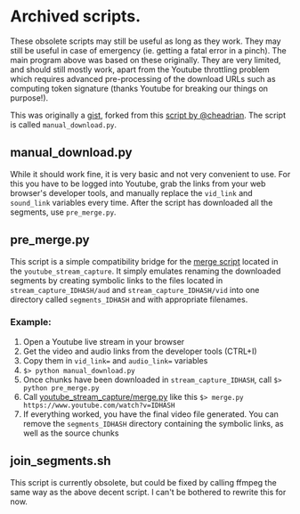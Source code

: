 # Archived scripts.

These obsolete scripts may still be useful as long as they work. They may still be useful in case of emergency (ie. getting a fatal error in a pinch). The main program above was based on these originally. They are very limited, and should still mostly work, apart from the Youtube throttling problem which requires advanced pre-processing of the download URLs such as computing token signature (thanks Youtube for breaking our things on purpose!).

This was originally a [gist](https://gist.github.com/glubsy/6e9b3061e074f528ea7153647f9fe615), forked from this [script by @cheadrian](https://gist.github.com/cheadrian/b661fb68a6a87ea64069e641cef68c3e). The script is called `manual_download.py`.

## manual_download.py

While it should work fine, it is very basic and not very convenient to use.
For this you have to be logged into Youtube, grab the links from your web browser's developer tools, and manually replace the `vid_link` and `sound_link` variables every time.
After the script has downloaded all the segments, use `pre_merge.py`.

## pre_merge.py

This script is a simple compatibility bridge for the [merge script](https://github.com/mrwnwttk/youtube_stream_capture/blob/main/merge.py) located in the `youtube_stream_capture`. It simply emulates renaming the downloaded segments by creating symbolic links to the files located in `stream_capture_IDHASH/aud` and `stream_capture_IDHASH/vid` into one directory called `segments_IDHASH` and with appropriate filenames.

### Example:

1. Open a Youtube live stream in your browser
2. Get the video and audio links from the developer tools (CTRL+I)
3. Copy them in `vid_link=` and `audio_link=` variables
4. ```$> python manual_download.py```
5. Once chunks have been downloaded in `stream_capture_IDHASH`, call
```$> python pre_merge.py```
6. Call [youtube_stream_capture/merge.py](https://github.com/mrwnwttk/youtube_stream_capture/blob/main/merge.py) like this ```$> merge.py https://www.youtube.com/watch?v=IDHASH```
7. If everything worked, you have the final video file generated. You can remove the `segments_IDHASH` directory containing the symbolic links, as well as the source chunks

## join_segments.sh

This script is currently obsolete, but could be fixed by calling ffmpeg the same way as the above decent script. I can't be bothered to rewrite this for now.
